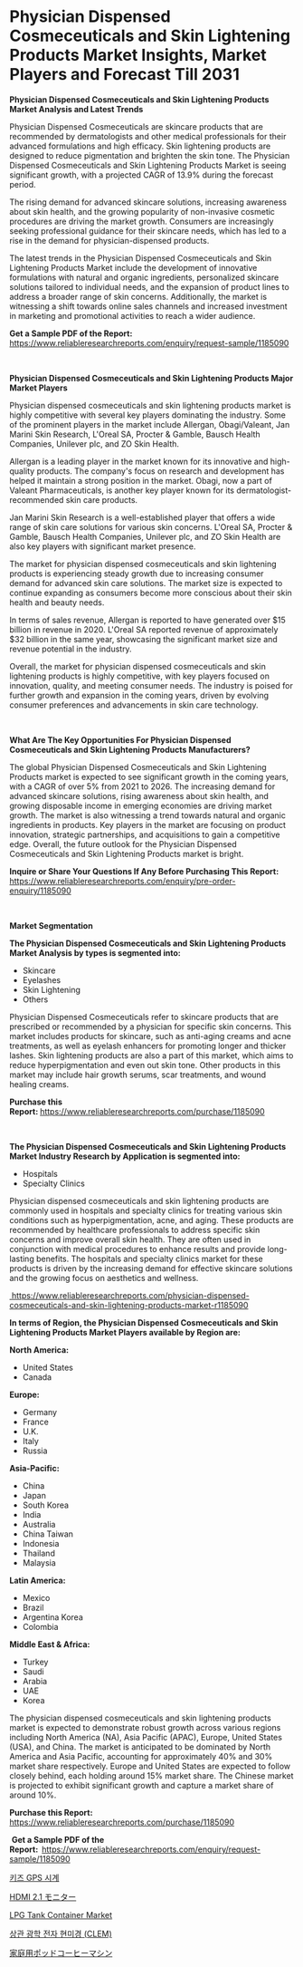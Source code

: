 <p><h1>Physician Dispensed Cosmeceuticals and Skin Lightening Products Market Insights, Market Players and Forecast Till 2031</h1></p><p><strong>Physician Dispensed Cosmeceuticals and Skin Lightening Products Market Analysis and Latest Trends</strong></p>
<p><p>Physician Dispensed Cosmeceuticals are skincare products that are recommended by dermatologists and other medical professionals for their advanced formulations and high efficacy. Skin lightening products are designed to reduce pigmentation and brighten the skin tone. The Physician Dispensed Cosmeceuticals and Skin Lightening Products Market is seeing significant growth, with a projected CAGR of 13.9% during the forecast period.</p><p>The rising demand for advanced skincare solutions, increasing awareness about skin health, and the growing popularity of non-invasive cosmetic procedures are driving the market growth. Consumers are increasingly seeking professional guidance for their skincare needs, which has led to a rise in the demand for physician-dispensed products.</p><p>The latest trends in the Physician Dispensed Cosmeceuticals and Skin Lightening Products Market include the development of innovative formulations with natural and organic ingredients, personalized skincare solutions tailored to individual needs, and the expansion of product lines to address a broader range of skin concerns. Additionally, the market is witnessing a shift towards online sales channels and increased investment in marketing and promotional activities to reach a wider audience.</p></p>
<p><strong>Get a Sample PDF of the Report:&nbsp;</strong> <a href="https://www.reliableresearchreports.com/enquiry/request-sample/1185090">https://www.reliableresearchreports.com/enquiry/request-sample/1185090</a></p>
<p>&nbsp;</p>
<p><strong>Physician Dispensed Cosmeceuticals and Skin Lightening Products Major Market Players</strong></p>
<p><p>Physician dispensed cosmeceuticals and skin lightening products market is highly competitive with several key players dominating the industry. Some of the prominent players in the market include Allergan, Obagi/Valeant, Jan Marini Skin Research, L'Oreal SA, Procter & Gamble, Bausch Health Companies, Unilever plc, and ZO Skin Health.</p><p>Allergan is a leading player in the market known for its innovative and high-quality products. The company's focus on research and development has helped it maintain a strong position in the market. Obagi, now a part of Valeant Pharmaceuticals, is another key player known for its dermatologist-recommended skin care products.</p><p>Jan Marini Skin Research is a well-established player that offers a wide range of skin care solutions for various skin concerns. L'Oreal SA, Procter & Gamble, Bausch Health Companies, Unilever plc, and ZO Skin Health are also key players with significant market presence.</p><p>The market for physician dispensed cosmeceuticals and skin lightening products is experiencing steady growth due to increasing consumer demand for advanced skin care solutions. The market size is expected to continue expanding as consumers become more conscious about their skin health and beauty needs.</p><p>In terms of sales revenue, Allergan is reported to have generated over $15 billion in revenue in 2020. L'Oreal SA reported revenue of approximately $32 billion in the same year, showcasing the significant market size and revenue potential in the industry.</p><p>Overall, the market for physician dispensed cosmeceuticals and skin lightening products is highly competitive, with key players focused on innovation, quality, and meeting consumer needs. The industry is poised for further growth and expansion in the coming years, driven by evolving consumer preferences and advancements in skin care technology.</p></p>
<p>&nbsp;</p>
<p><strong>What Are The Key Opportunities For Physician Dispensed Cosmeceuticals and Skin Lightening Products Manufacturers?</strong></p>
<p><p>The global Physician Dispensed Cosmeceuticals and Skin Lightening Products market is expected to see significant growth in the coming years, with a CAGR of over 5% from 2021 to 2026. The increasing demand for advanced skincare solutions, rising awareness about skin health, and growing disposable income in emerging economies are driving market growth. The market is also witnessing a trend towards natural and organic ingredients in products. Key players in the market are focusing on product innovation, strategic partnerships, and acquisitions to gain a competitive edge. Overall, the future outlook for the Physician Dispensed Cosmeceuticals and Skin Lightening Products market is bright.</p></p>
<p><strong>Inquire or Share Your Questions If Any Before Purchasing This Report:</strong> <a href="https://www.reliableresearchreports.com/enquiry/pre-order-enquiry/1185090">https://www.reliableresearchreports.com/enquiry/pre-order-enquiry/1185090</a></p>
<p>&nbsp;</p>
<p><strong>Market Segmentation</strong></p>
<p><strong>The Physician Dispensed Cosmeceuticals and Skin Lightening Products Market Analysis by types is segmented into:</strong></p>
<p><ul><li>Skincare</li><li>Eyelashes</li><li>Skin Lightening</li><li>Others</li></ul></p>
<p><p>Physician Dispensed Cosmeceuticals refer to skincare products that are prescribed or recommended by a physician for specific skin concerns. This market includes products for skincare, such as anti-aging creams and acne treatments, as well as eyelash enhancers for promoting longer and thicker lashes. Skin lightening products are also a part of this market, which aims to reduce hyperpigmentation and even out skin tone. Other products in this market may include hair growth serums, scar treatments, and wound healing creams.</p></p>
<p><strong>Purchase this Report:&nbsp;</strong><a href="https://www.reliableresearchreports.com/purchase/1185090">https://www.reliableresearchreports.com/purchase/1185090</a></p>
<p>&nbsp;</p>
<p><strong>The Physician Dispensed Cosmeceuticals and Skin Lightening Products Market Industry Research by Application is segmented into:</strong></p>
<p><ul><li>Hospitals</li><li>Specialty Clinics</li></ul></p>
<p><p>Physician dispensed cosmeceuticals and skin lightening products are commonly used in hospitals and specialty clinics for treating various skin conditions such as hyperpigmentation, acne, and aging. These products are recommended by healthcare professionals to address specific skin concerns and improve overall skin health. They are often used in conjunction with medical procedures to enhance results and provide long-lasting benefits. The hospitals and specialty clinics market for these products is driven by the increasing demand for effective skincare solutions and the growing focus on aesthetics and wellness.</p></p>
<p><a href="https://www.reliableresearchreports.com/physician-dispensed-cosmeceuticals-and-skin-lightening-products-market-r1185090">&nbsp;https://www.reliableresearchreports.com/physician-dispensed-cosmeceuticals-and-skin-lightening-products-market-r1185090</a></p>
<p><strong>In terms of Region, the Physician Dispensed Cosmeceuticals and Skin Lightening Products Market Players available by Region are:</strong></p>
<p>
    <p> <strong> North America: </strong>
        <ul>
            <li>United States</li>
            <li>Canada</li>
        </ul>
        </p> 
    <p> <strong> Europe: </strong>
        <ul>
            <li>Germany</li>
            <li>France</li>
            <li>U.K.</li>
            <li>Italy</li>
            <li>Russia</li>
        </ul>
        </p> 
    <p> <strong> Asia-Pacific: </strong>
        <ul>
            <li>China</li>
            <li>Japan</li>
            <li>South Korea</li>
            <li>India</li>
            <li>Australia</li>
            <li>China Taiwan</li>
            <li>Indonesia</li>
            <li>Thailand</li>
            <li>Malaysia</li>
        </ul>
        </p> 
    <p> <strong> Latin America: </strong>
        <ul>
            <li>Mexico</li>
            <li>Brazil</li>
            <li>Argentina Korea</li>
            <li>Colombia</li>
        </ul>
        </p> 
    <p> <strong> Middle East & Africa: </strong>
        <ul>
            <li>Turkey</li>
            <li>Saudi</li>
            <li>Arabia</li>
            <li>UAE</li>
            <li>Korea</li>
        </ul>
    </p>
    </p>
<p><p>The physician dispensed cosmeceuticals and skin lightening products market is expected to demonstrate robust growth across various regions including North America (NA), Asia Pacific (APAC), Europe, United States (USA), and China. The market is anticipated to be dominated by North America and Asia Pacific, accounting for approximately 40% and 30% market share respectively. Europe and United States are expected to follow closely behind, each holding around 15% market share. The Chinese market is projected to exhibit significant growth and capture a market share of around 10%.</p></p>
<p><strong>Purchase this Report: </strong><a href="https://www.reliableresearchreports.com/purchase/1185090">https://www.reliableresearchreports.com/purchase/1185090</a></p>
<p>&nbsp;<strong>Get a Sample PDF of the Report:&nbsp;&nbsp;</strong><a href="https://www.reliableresearchreports.com/enquiry/request-sample/1185090">https://www.reliableresearchreports.com/enquiry/request-sample/1185090</a></p>
<p><strong></strong></p>
<p><p><a href="https://medium.com/@rickymetzdvm/%EC%96%B4%EB%A6%B0%EC%9D%B4-gps-%EC%8B%9C%EA%B3%84-%EC%8B%9C%EC%9E%A5-%EA%B7%9C%EB%AA%A8%EB%8A%94-%EA%B8%80%EB%A1%9C%EB%B2%8C-%EC%82%B0%EC%97%85%EC%97%90%EC%84%9C-%EC%B5%9C%EC%A0%81%EC%9D%98-%EB%A7%88%EC%BC%80%ED%8C%85-%EC%B1%84%EB%84%90%EC%9D%84-%EB%B3%B4%EC%97%AC%EC%A4%8D%EB%8B%88%EB%8B%A4-55151051c43c">키즈 GPS 시계</a></p><p><a href="https://medium.com/@jacksonwiza1924/hdmi-%E3%83%A2%E3%83%8B%E3%82%BF%E3%83%BC%E5%B8%82%E5%A0%B4-%E7%AB%B6%E4%BA%89%E5%88%86%E6%9E%90-%E5%B8%82%E5%A0%B4%E5%8B%95%E5%90%91%E3%81%8A%E3%82%88%E3%81%B32031%E5%B9%B4%E3%81%BE%E3%81%A7%E3%81%AE%E4%BA%88%E6%B8%AC-4e174fc08ca9">HDMI 2.1 モニター</a></p><p><a href="https://github.com/gamblestampleyjenny50m5sl6/Market-Research-Report-List-3/blob/main/lpg-tank-container-market.md">LPG Tank Container Market</a></p><p><a href="https://medium.com/@emmettsaynford43546/%EA%B8%80%EB%A1%9C%EB%B2%8C-%EC%83%81%EA%B4%80%EA%B4%91%EC%A0%84%EC%9E%90%ED%98%84%EB%AF%B8%EA%B2%BD-clem-%EC%8B%9C%EC%9E%A5%EC%9D%98-%EC%A2%85%ED%95%A9-%EB%B6%84%EC%84%9D-%EC%84%B1%EC%9E%A5-%ED%8A%B8%EB%A0%8C%EB%93%9C-%EB%B0%8F-%EC%8B%9C%EC%9E%A5-%EC%98%88%EC%B8%A1-2024-2031-0c62f2c93f41">상관 광학 전자 현미경 (CLEM)</a></p><p><a href="https://github.com/ycmtqqhvk3273/Market-Research-Report-List-2/blob/main/4500389113017.md">家庭用ポッドコーヒーマシン</a></p></p>